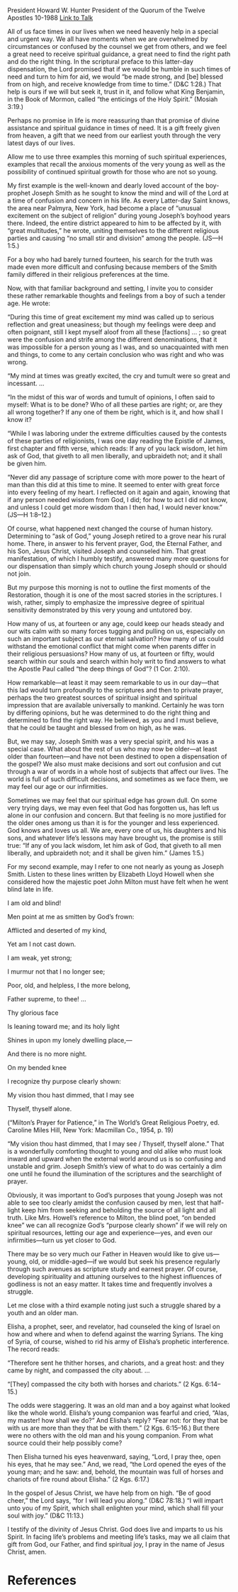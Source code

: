 President Howard W. Hunter
President of the Quorum of the Twelve Apostles
10-1988
[Link to Talk](https://www.churchofjesuschrist.org/study/general-conference/1988/10/blessed-from-on-high?lang=eng)

All of us face times in our lives when we need heavenly help in a special and urgent way. We all have moments when we are overwhelmed by circumstances or confused by the counsel we get from others, and we feel a great need to receive spiritual guidance, a great need to find the right path and do the right thing. In the scriptural preface to this latter-day dispensation, the Lord promised that if we would be humble in such times of need and turn to him for aid, we would “be made strong, and [be] blessed from on high, and receive knowledge from time to time.” (D&C 1:28.) That help is ours if we will but seek it, trust in it, and follow what King Benjamin, in the Book of Mormon, called “the enticings of the Holy Spirit.” (Mosiah 3:19.)

Perhaps no promise in life is more reassuring than that promise of divine assistance and spiritual guidance in times of need. It is a gift freely given from heaven, a gift that we need from our earliest youth through the very latest days of our lives.

Allow me to use three examples this morning of such spiritual experiences, examples that recall the anxious moments of the very young as well as the possibility of continued spiritual growth for those who are not so young.

My first example is the well-known and dearly loved account of the boy-prophet Joseph Smith as he sought to know the mind and will of the Lord at a time of confusion and concern in his life. As every Latter-day Saint knows, the area near Palmyra, New York, had become a place of “unusual excitement on the subject of religion” during young Joseph’s boyhood years there. Indeed, the entire district appeared to him to be affected by it, with “great multitudes,” he wrote, uniting themselves to the different religious parties and causing “no small stir and division” among the people. (JS—H 1:5.)

For a boy who had barely turned fourteen, his search for the truth was made even more difficult and confusing because members of the Smith family differed in their religious preferences at the time.

Now, with that familiar background and setting, I invite you to consider these rather remarkable thoughts and feelings from a boy of such a tender age. He wrote:

“During this time of great excitement my mind was called up to serious reflection and great uneasiness; but though my feelings were deep and often poignant, still I kept myself aloof from all these [factions] … ; so great were the confusion and strife among the different denominations, that it was impossible for a person young as I was, and so unacquainted with men and things, to come to any certain conclusion who was right and who was wrong.

“My mind at times was greatly excited, the cry and tumult were so great and incessant. …

“In the midst of this war of words and tumult of opinions, I often said to myself: What is to be done? Who of all these parties are right; or, are they all wrong together? If any one of them be right, which is it, and how shall I know it?

“While I was laboring under the extreme difficulties caused by the contests of these parties of religionists, I was one day reading the Epistle of James, first chapter and fifth verse, which reads: If any of you lack wisdom, let him ask of God, that giveth to all men liberally, and upbraideth not; and it shall be given him.

“Never did any passage of scripture come with more power to the heart of man than this did at this time to mine. It seemed to enter with great force into every feeling of my heart. I reflected on it again and again, knowing that if any person needed wisdom from God, I did; for how to act I did not know, and unless I could get more wisdom than I then had, I would never know.” (JS—H 1:8–12.)

Of course, what happened next changed the course of human history. Determining to “ask of God,” young Joseph retired to a grove near his rural home. There, in answer to his fervent prayer, God, the Eternal Father, and his Son, Jesus Christ, visited Joseph and counseled him. That great manifestation, of which I humbly testify, answered many more questions for our dispensation than simply which church young Joseph should or should not join.

But my purpose this morning is not to outline the first moments of the Restoration, though it is one of the most sacred stories in the scriptures. I wish, rather, simply to emphasize the impressive degree of spiritual sensitivity demonstrated by this very young and untutored boy.

How many of us, at fourteen or any age, could keep our heads steady and our wits calm with so many forces tugging and pulling on us, especially on such an important subject as our eternal salvation? How many of us could withstand the emotional conflict that might come when parents differ in their religious persuasions? How many of us, at fourteen or fifty, would search within our souls and search within holy writ to find answers to what the Apostle Paul called “the deep things of God”? (1 Cor. 2:10).

How remarkable—at least it may seem remarkable to us in our day—that this lad would turn profoundly to the scriptures and then to private prayer, perhaps the two greatest sources of spiritual insight and spiritual impression that are available universally to mankind. Certainly he was torn by differing opinions, but he was determined to do the right thing and determined to find the right way. He believed, as you and I must believe, that he could be taught and blessed from on high, as he was.

But, we may say, Joseph Smith was a very special spirit, and his was a special case. What about the rest of us who may now be older—at least older than fourteen—and have not been destined to open a dispensation of the gospel? We also must make decisions and sort out confusion and cut through a war of words in a whole host of subjects that affect our lives. The world is full of such difficult decisions, and sometimes as we face them, we may feel our age or our infirmities.

Sometimes we may feel that our spiritual edge has grown dull. On some very trying days, we may even feel that God has forgotten us, has left us alone in our confusion and concern. But that feeling is no more justified for the older ones among us than it is for the younger and less experienced. God knows and loves us all. We are, every one of us, his daughters and his sons, and whatever life’s lessons may have brought us, the promise is still true: “If any of you lack wisdom, let him ask of God, that giveth to all men liberally, and upbraideth not; and it shall be given him.” (James 1:5.)

For my second example, may I refer to one not nearly as young as Joseph Smith. Listen to these lines written by Elizabeth Lloyd Howell when she considered how the majestic poet John Milton must have felt when he went blind late in life.







I am old and blind!

Men point at me as smitten by God’s frown:

Afflicted and deserted of my kind,

Yet am I not cast down.





I am weak, yet strong;

I murmur not that I no longer see;

Poor, old, and helpless, I the more belong,

Father supreme, to thee! …





Thy glorious face

Is leaning toward me; and its holy light

Shines in upon my lonely dwelling place,—

And there is no more night.





On my bended knee

I recognize thy purpose clearly shown:

My vision thou hast dimmed, that I may see

Thyself, thyself alone.





(“Milton’s Prayer for Patience,” in The World’s Great Religious Poetry, ed. Caroline Miles Hill, New York: Macmillan Co., 1954, p. 19)





“My vision thou hast dimmed, that I may see / Thyself, thyself alone.” That is a wonderfully comforting thought to young and old alike who must look inward and upward when the external world around us is so confusing and unstable and grim. Joseph Smith’s view of what to do was certainly a dim one until he found the illumination of the scriptures and the searchlight of prayer.

Obviously, it was important to God’s purposes that young Joseph was not able to see too clearly amidst the confusion caused by men, lest that half-light keep him from seeking and beholding the source of all light and all truth. Like Mrs. Howell’s reference to Milton, the blind poet, “on bended knee” we can all recognize God’s “purpose clearly shown” if we will rely on spiritual resources, letting our age and experience—yes, and even our infirmities—turn us yet closer to God.

There may be so very much our Father in Heaven would like to give us—young, old, or middle-aged—if we would but seek his presence regularly through such avenues as scripture study and earnest prayer. Of course, developing spirituality and attuning ourselves to the highest influences of godliness is not an easy matter. It takes time and frequently involves a struggle.

Let me close with a third example noting just such a struggle shared by a youth and an older man.

Elisha, a prophet, seer, and revelator, had counseled the king of Israel on how and where and when to defend against the warring Syrians. The king of Syria, of course, wished to rid his army of Elisha’s prophetic interference. The record reads:

“Therefore sent he thither horses, and chariots, and a great host: and they came by night, and compassed the city about. …

“[They] compassed the city both with horses and chariots.” (2 Kgs. 6:14–15.)

The odds were staggering. It was an old man and a boy against what looked like the whole world. Elisha’s young companion was fearful and cried, “Alas, my master! how shall we do?” And Elisha’s reply? “Fear not: for they that be with us are more than they that be with them.” (2 Kgs. 6:15–16.) But there were no others with the old man and his young companion. From what source could their help possibly come?

Then Elisha turned his eyes heavenward, saying, “Lord, I pray thee, open his eyes, that he may see.” And, we read, “the Lord opened the eyes of the young man; and he saw: and, behold, the mountain was full of horses and chariots of fire round about Elisha.” (2 Kgs. 6:17.)

In the gospel of Jesus Christ, we have help from on high. “Be of good cheer,” the Lord says, “for I will lead you along.” (D&C 78:18.) “I will impart unto you of my Spirit, which shall enlighten your mind, which shall fill your soul with joy.” (D&C 11:13.)

I testify of the divinity of Jesus Christ. God does live and imparts to us his Spirit. In facing life’s problems and meeting life’s tasks, may we all claim that gift from God, our Father, and find spiritual joy, I pray in the name of Jesus Christ, amen.

# References

